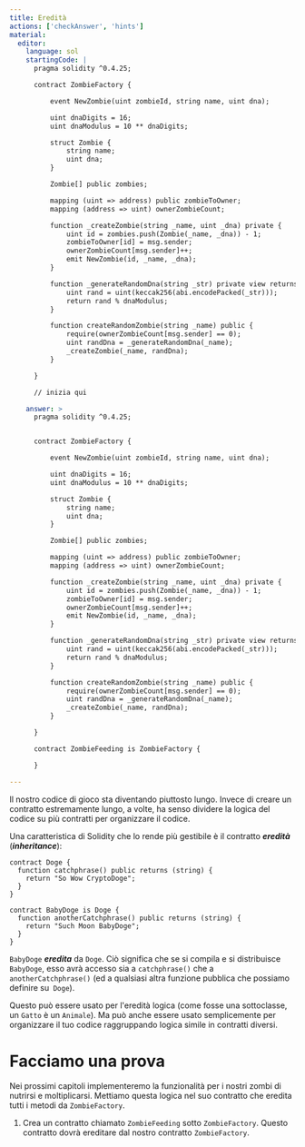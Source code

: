 ```yaml
---
title: Eredità
actions: ['checkAnswer', 'hints']
material:
  editor:
    language: sol
    startingCode: |
      pragma solidity ^0.4.25;

      contract ZombieFactory {

          event NewZombie(uint zombieId, string name, uint dna);

          uint dnaDigits = 16;
          uint dnaModulus = 10 ** dnaDigits;

          struct Zombie {
              string name;
              uint dna;
          }

          Zombie[] public zombies;

          mapping (uint => address) public zombieToOwner;
          mapping (address => uint) ownerZombieCount;

          function _createZombie(string _name, uint _dna) private {
              uint id = zombies.push(Zombie(_name, _dna)) - 1;
              zombieToOwner[id] = msg.sender;
              ownerZombieCount[msg.sender]++;
              emit NewZombie(id, _name, _dna);
          }

          function _generateRandomDna(string _str) private view returns (uint) {
              uint rand = uint(keccak256(abi.encodePacked(_str)));
              return rand % dnaModulus;
          }

          function createRandomZombie(string _name) public {
              require(ownerZombieCount[msg.sender] == 0);
              uint randDna = _generateRandomDna(_name);
              _createZombie(_name, randDna);
          }

      }

      // inizia qui

    answer: >
      pragma solidity ^0.4.25;


      contract ZombieFactory {

          event NewZombie(uint zombieId, string name, uint dna);

          uint dnaDigits = 16;
          uint dnaModulus = 10 ** dnaDigits;

          struct Zombie {
              string name;
              uint dna;
          }

          Zombie[] public zombies;

          mapping (uint => address) public zombieToOwner;
          mapping (address => uint) ownerZombieCount;

          function _createZombie(string _name, uint _dna) private {
              uint id = zombies.push(Zombie(_name, _dna)) - 1;
              zombieToOwner[id] = msg.sender;
              ownerZombieCount[msg.sender]++;
              emit NewZombie(id, _name, _dna);
          }

          function _generateRandomDna(string _str) private view returns (uint) {
              uint rand = uint(keccak256(abi.encodePacked(_str)));
              return rand % dnaModulus;
          }

          function createRandomZombie(string _name) public {
              require(ownerZombieCount[msg.sender] == 0);
              uint randDna = _generateRandomDna(_name);
              _createZombie(_name, randDna);
          }

      }

      contract ZombieFeeding is ZombieFactory {

      }

---
```


Il nostro codice di gioco sta diventando piuttosto lungo. Invece di creare un contratto estremamente lungo, a volte, ha senso dividere la logica del codice su più contratti per organizzare il codice.

Una caratteristica di Solidity che lo rende più gestibile è il contratto **_eredità_** (**_inheritance_**):

```
contract Doge {
  function catchphrase() public returns (string) {
    return "So Wow CryptoDoge";
  }
}

contract BabyDoge is Doge {
  function anotherCatchphrase() public returns (string) {
    return "Such Moon BabyDoge";
  }
}
```

`BabyDoge` **_eredita_** da `Doge`. Ciò significa che se si compila e si distribuisce `BabyDoge`, esso avrà accesso sia a `catchphrase()` che a `anotherCatchphrase()` (ed a qualsiasi altra funzione pubblica che possiamo definire su` Doge`).

Questo può essere usato per l'eredità logica (come fosse una sottoclasse, un `Gatto` è un `Animale`). Ma può anche essere usato semplicemente per organizzare il tuo codice raggruppando logica simile in contratti diversi.

# Facciamo una prova

Nei prossimi capitoli implementeremo la funzionalità per i nostri zombi di nutrirsi e moltiplicarsi. Mettiamo questa logica nel suo contratto che eredita tutti i metodi da `ZombieFactory`.

1. Crea un contratto chiamato `ZombieFeeding` sotto `ZombieFactory`. Questo contratto dovrà ereditare dal nostro contratto `ZombieFactory`.